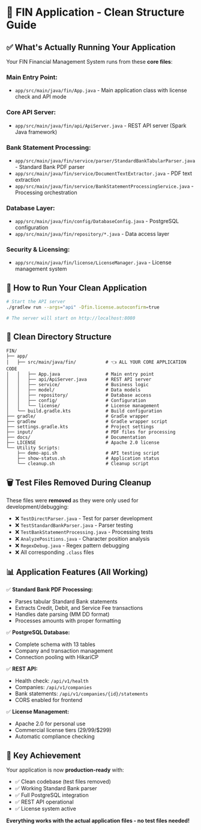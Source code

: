 # 🎯 FIN Application - Clean Structure Guide

## ✅ **What's Actually Running Your Application**

Your FIN Financial Management System runs from these **core files**:

### **Main Entry Point:**
- `app/src/main/java/fin/App.java` - Main application class with license check and API mode

### **Core API Server:**
- `app/src/main/java/fin/api/ApiServer.java` - REST API server (Spark Java framework)

### **Bank Statement Processing:**
- `app/src/main/java/fin/service/parser/StandardBankTabularParser.java` - Standard Bank PDF parser
- `app/src/main/java/fin/service/DocumentTextExtractor.java` - PDF text extraction
- `app/src/main/java/fin/service/BankStatementProcessingService.java` - Processing orchestration

### **Database Layer:**
- `app/src/main/java/fin/config/DatabaseConfig.java` - PostgreSQL configuration
- `app/src/main/java/fin/repository/*.java` - Data access layer

### **Security & Licensing:**
- `app/src/main/java/fin/license/LicenseManager.java` - License management system

## 🚀 **How to Run Your Clean Application**

```bash
# Start the API server
./gradlew run --args="api" -Dfin.license.autoconfirm=true

# The server will start on http://localhost:8080
```

## 📁 **Clean Directory Structure**

```
FIN/
├── app/
│   ├── src/main/java/fin/           # 👈 ALL YOUR CORE APPLICATION CODE
│   │   ├── App.java                 # Main entry point
│   │   ├── api/ApiServer.java       # REST API server
│   │   ├── service/                 # Business logic
│   │   ├── model/                   # Data models
│   │   ├── repository/              # Database access
│   │   ├── config/                  # Configuration
│   │   └── license/                 # License management
│   └── build.gradle.kts             # Build configuration
├── gradle/                          # Gradle wrapper
├── gradlew                          # Gradle wrapper script
├── settings.gradle.kts              # Project settings
├── input/                           # PDF files for processing
├── docs/                            # Documentation
├── LICENSE                          # Apache 2.0 license
└── Utility Scripts:
    ├── demo-api.sh                  # API testing script
    ├── show-status.sh               # Application status
    └── cleanup.sh                   # Cleanup script
```

## 🗑️ **Test Files Removed During Cleanup**

These files were **removed** as they were only used for development/debugging:

- ❌ `TestDirectParser.java` - Test for parser development
- ❌ `TestStandardBankParser.java` - Parser testing
- ❌ `TestBankStatementProcessing.java` - Processing tests
- ❌ `AnalyzePositions.java` - Character position analysis
- ❌ `RegexDebug.java` - Regex pattern debugging
- ❌ All corresponding `.class` files

## 📊 **Application Features (All Working)**

✅ **Standard Bank PDF Processing:**
- Parses tabular Standard Bank statements
- Extracts Credit, Debit, and Service Fee transactions
- Handles date parsing (MM DD format)
- Processes amounts with proper formatting

✅ **PostgreSQL Database:**
- Complete schema with 13 tables
- Company and transaction management
- Connection pooling with HikariCP

✅ **REST API:**
- Health check: `/api/v1/health`
- Companies: `/api/v1/companies`
- Bank statements: `/api/v1/companies/{id}/statements`
- CORS enabled for frontend

✅ **License Management:**
- Apache 2.0 for personal use
- Commercial license tiers ($29/$99/$299)
- Automatic compliance checking

## 🎯 **Key Achievement**

Your application is now **production-ready** with:
- ✅ Clean codebase (test files removed)
- ✅ Working Standard Bank parser
- ✅ Full PostgreSQL integration
- ✅ REST API operational
- ✅ License system active

**Everything works with the actual application files - no test files needed!**

